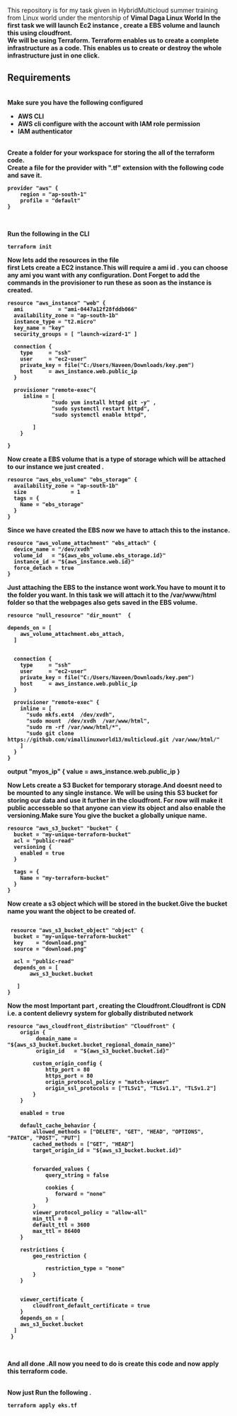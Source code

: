This repository is for my task given in HybridMulticloud summer training from Linux world under the mentorship of
<b>Vimal Daga Linux World <b> 
In the first task we will launch Ec2 instance , create a EBS volume and launch this using cloudfront.
<br>We will be using Terraform.
Terraform enables us to create a complete infrastructure as a code.
This enables us to create or destroy the whole infrastructure just in one click.
<br>

<h2>Requirements</h2>
<br>
Make sure you have the following  configured 
<br>
<ul>
    <li>AWS CLI</li>
    <li>AWS cli configure with the account with IAM role permission</li>
    <li>IAM authenticator</li>
</ul>

<br>
Create a folder for your workspace for storing the all of the terraform code.<br>
Create a file for the provider with ".tf" extension  with the following code and save it.

```
provider "aws" {
    region = "ap-south-1"
    profile = "default"
}
```



<br>

Run the following in the CLI

```
terraform init
```

Now lets add the resources in the file
<br> 
first Lets create a EC2 instance.This will require a ami id . you can choose any ami you want with any configuration.
Dont Forget to add the commands  in the provisioner to run these as soon as the instance is created. 




```
resource "aws_instance" "web" {
  ami           = "ami-0447a12f28fddb066"
  availability_zone = "ap-south-1b"
  instance_type = "t2.micro"
  key_name = "key"
  security_groups = [ "launch-wizard-1" ]

  connection {
    type     = "ssh"
    user     = "ec2-user"
    private_key = file("C:/Users/Naveen/Downloads/key.pem")
    host     = aws_instance.web.public_ip
  }

  provisioner "remote-exec"{
     inline = [
              "sudo yum install httpd git -y" ,
              "sudo systemctl restart httpd",
              "sudo systemctl enable httpd",
 
        ]
    }

}  
``` 

Now create a EBS volume that is a type of storage which will be attached to our instance we just created .

```
resource "aws_ebs_volume" "ebs_storage" {
  availability_zone = "ap-south-1b"
  size              = 1
  tags = {
    Name = "ebs_storage"
  }
} 
```

Since we have created the EBS now we have to attach this to the instance. 
```
resource "aws_volume_attachment" "ebs_attach" {
  device_name = "/dev/xvdh"
  volume_id   = "${aws_ebs_volume.ebs_storage.id}"
  instance_id = "${aws_instance.web.id}"
  force_detach = true
}
```
Just attaching the EBS to the instance wont work.You have to mount it to the folder you want. In this task we will attach it to the /var/www/html folder so that the webpages also gets saved in the EBS volume. 

```
resource "null_resource" "dir_mount"  {

depends_on = [
    aws_volume_attachment.ebs_attach,
  ]


  connection {
    type     = "ssh"
    user     = "ec2-user"
    private_key = file("C:/Users/Naveen/Downloads/key.pem")
    host     = aws_instance.web.public_ip
  }

  provisioner "remote-exec" {
    inline = [
      "sudo mkfs.ext4  /dev/xvdh",
      "sudo mount  /dev/xvdh  /var/www/html",
      "sudo rm -rf /var/www/html/*",
      "sudo git clone https://github.com/vimallinuxworld13/multicloud.git /var/www/html/"
    ]
  }
}
```

output "myos_ip" {
  value = aws_instance.web.public_ip
}

Now  Lets create a S3 Bucket for temporary storage.And doesnt need to be mounted to any single instance.
We will be using this S3 bucket for storing our data and use it further in the cloudfront. For now will make it public accesseble so that anyone can view its object and also enable the versioning.Make sure You give the bucket a globally unique name.


```
resource "aws_s3_bucket" "bucket" {
  bucket = "my-unique-terraform-bucket"
  acl = "public-read"
  versioning {
    enabled = true
  }

  tags = {
    Name = "my-terraform-bucket"
  }
}  
```
Now create a s3 object which will be stored in the bucket.Give the bucket name you want the object to be created of. 

```

 resource "aws_s3_bucket_object" "object" {
  bucket = "my-unique-terraform-bucket"
  key    = "download.png"
  source = "download.png"
  
  acl = "public-read"
  depends_on = [
       aws_s3_bucket.bucket

   ]
}
```
Now the most Important part , creating the Cloudfront.Cloudfront is CDN i.e. a content delievry system for globally distributed network 

```
resource "aws_cloudfront_distribution" "Cloudfront" {
    origin {
         domain_name = "${aws_s3_bucket.bucket.bucket_regional_domain_name}"
         origin_id   = "${aws_s3_bucket.bucket.id}"

        custom_origin_config {
            http_port = 80
            https_port = 80
            origin_protocol_policy = "match-viewer"
            origin_ssl_protocols = ["TLSv1", "TLSv1.1", "TLSv1.2"] 
        }
    }
       
    enabled = true

    default_cache_behavior {
        allowed_methods = ["DELETE", "GET", "HEAD", "OPTIONS", "PATCH", "POST", "PUT"]
        cached_methods = ["GET", "HEAD"]
        target_origin_id = "${aws_s3_bucket.bucket.id}"

        
        forwarded_values {
            query_string = false
        
            cookies {
               forward = "none"
            }
        }
        viewer_protocol_policy = "allow-all"
        min_ttl = 0
        default_ttl = 3600
        max_ttl = 86400
    }
    
    restrictions {
        geo_restriction {
            
            restriction_type = "none"
        }
    }

    
    viewer_certificate {
        cloudfront_default_certificate = true
    }
    depends_on = [
    aws_s3_bucket.bucket
  ]
 }
```
<br>


And all done .All now you need to do is create this code and now apply this terraform code.


<br>
Now just Run the following .
<br>


```
terraform apply eks.tf
